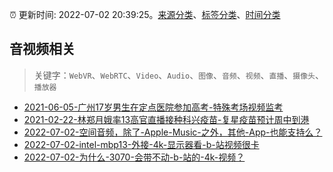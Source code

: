 :alarm_clock: 更新时间: 2022-07-02 20:39:25。[来源分类](../README.md)、[标签分类](../TAGS.md)、[时间分类](../TIMELINE.md)

## 音视频相关


> 关键字：`WebVR`、`WebRTC`、`Video`、`Audio`、`图像`、`音频`、`视频`、`直播`、`摄像头`、`播放器`



- [2021-06-05-广州17岁男生在定点医院参加高考-特殊考场视频监考](https://m.caixin.com/m/2021-06-05/101723418.html) 
- [2021-02-22-林郑月娥率13高官直播接种科兴疫苗-复星疫苗预计周中到港](https://m.caixin.com/m/2021-02-22/101665724.html) 
- [2022-07-02-空间音频，除了-Apple-Music-之外，其他-App-也能支持么？](https://www.v2ex.com/t/863692) 
- [2022-07-02-intel-mbp13-外接-4k-显示器看-b-站视频很卡](https://www.v2ex.com/t/863675) 
- [2022-07-02-为什么-3070-会带不动-b-站的-4k-视频？](https://www.v2ex.com/t/863674) 